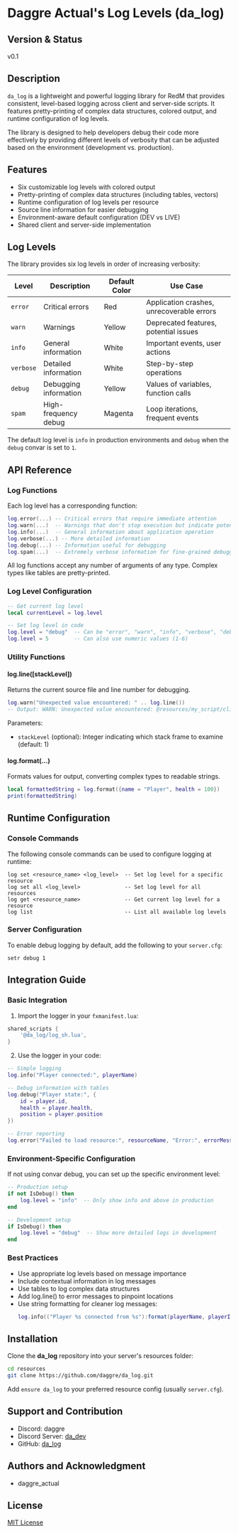 # Daggre Actual's Log Levels (da_log)

## Version & Status
v0.1

## Description
`da_log` is a lightweight and powerful logging library for RedM that provides consistent, level-based logging across client and server-side scripts. It features pretty-printing of complex data structures, colored output, and runtime configuration of log levels.

The library is designed to help developers debug their code more effectively by providing different levels of verbosity that can be adjusted based on the environment (development vs. production).

## Features
- Six customizable log levels with colored output
- Pretty-printing of complex data structures (including tables, vectors)
- Runtime configuration of log levels per resource
- Source line information for easier debugging
- Environment-aware default configuration (DEV vs LIVE)
- Shared client and server-side implementation

## Log Levels

The library provides six log levels in order of increasing verbosity:

| Level | Description | Default Color | Use Case |
|-------|-------------|--------------|----------|
| `error` | Critical errors | Red | Application crashes, unrecoverable errors |
| `warn` | Warnings | Yellow | Deprecated features, potential issues |
| `info` | General information | White | Important events, user actions |
| `verbose` | Detailed information | White | Step-by-step operations |
| `debug` | Debugging information | Yellow | Values of variables, function calls |
| `spam` | High-frequency debug | Magenta | Loop iterations, frequent events |

The default log level is `info` in production environments and `debug` when the `debug` convar is set to `1`.

## API Reference

### Log Functions

Each log level has a corresponding function:

```lua
log.error(...) -- Critical errors that require immediate attention
log.warn(...)  -- Warnings that don't stop execution but indicate potential issues
log.info(...)  -- General information about application operation
log.verbose(...) -- More detailed information
log.debug(...) -- Information useful for debugging
log.spam(...)  -- Extremely verbose information for fine-grained debugging
```

All log functions accept any number of arguments of any type. Complex types like tables are pretty-printed.

### Log Level Configuration

```lua
-- Get current log level
local currentLevel = log.level

-- Set log level in code
log.level = "debug"  -- Can be "error", "warn", "info", "verbose", "debug", or "spam"
log.level = 5        -- Can also use numeric values (1-6)
```

### Utility Functions

#### log.line([stackLevel])
Returns the current source file and line number for debugging.

```lua
log.warn("Unexpected value encountered: " .. log.line())
-- Output: WARN: Unexpected value encountered: @resources/my_script/client.lua:42
```

Parameters:
- `stackLevel` (optional): Integer indicating which stack frame to examine (default: 1)

#### log.format(...)
Formats values for output, converting complex types to readable strings.

```lua
local formattedString = log.format({name = "Player", health = 100})
print(formattedString)
```

## Runtime Configuration

### Console Commands

The following console commands can be used to configure logging at runtime:

```
log set <resource_name> <log_level>  -- Set log level for a specific resource
log set all <log_level>              -- Set log level for all resources
log get <resource_name>              -- Get current log level for a resource
log list                             -- List all available log levels
```

### Server Configuration

To enable debug logging by default, add the following to your `server.cfg`:

```
setr debug 1
```

## Integration Guide

### Basic Integration

1. Import the logger in your `fxmanifest.lua`:

```lua
shared_scripts {
    '@da_log/log_sh.lua',
}
```

2. Use the logger in your code:

```lua
-- Simple logging
log.info("Player connected:", playerName)

-- Debug information with tables
log.debug("Player state:", {
    id = player.id,
    health = player.health,
    position = player.position
})

-- Error reporting
log.error("Failed to load resource:", resourceName, "Error:", errorMessage)
```

### Environment-Specific Configuration


If not using convar debug, you can set up the specific environment level:

```lua
-- Production setup
if not IsDebug() then
    log.level = "info"  -- Only show info and above in production
end

-- Development setup
if IsDebug() then
    log.level = "debug"  -- Show more detailed logs in development
end
```

### Best Practices

- Use appropriate log levels based on message importance
- Include contextual information in log messages
- Use tables to log complex data structures
- Add log.line() to error messages to pinpoint locations
- Use string formatting for cleaner log messages:
  ```lua
  log.info(("Player %s connected from %s"):format(playerName, playerIP))
  ```

## Installation

Clone the **da_log** repository into your server's resources folder:
```bash
cd resources
git clone https://github.com/daggre/da_log.git
```

Add `ensure da_log` to your preferred resource config (usually `server.cfg`).

## Support and Contribution

- Discord: daggre
- Discord Server: [da_dev](https://discord.com/invite/JgteBpXGaA)
- GitHub: [da_log](https://github.com/daggre/da_log)

## Authors and Acknowledgment
- daggre_actual

## License
[MIT License](LICENSE)
